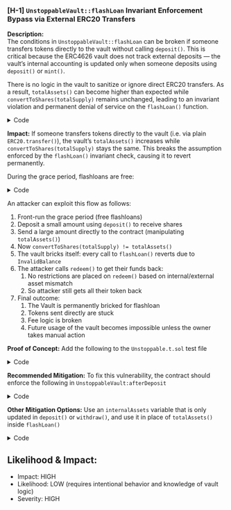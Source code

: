 ### [H-1] `UnstoppableVault::flashLoan` Invariant Enforcement Bypass via External ERC20 Transfers

**Description:**  
The conditions in `UnstoppableVault::flashLoan` can be broken if someone transfers tokens directly to the vault without calling `deposit()`. This is critical because the ERC4626 vault does not track external deposits — the vault’s internal accounting is updated only when someone deposits using `deposit()` or `mint()`.

There is no logic in the vault to sanitize or ignore direct ERC20 transfers. As a result, `totalAssets()` can become higher than expected while `convertToShares(totalSupply)` remains unchanged, leading to an invariant violation and permanent denial of service on the `flashLoan()` function.

<details>
<summary>Code</summary>

```javascript
function flashLoan(
    IERC3156FlashBorrower receiver,
    address _token,
    uint256 amount,
    bytes calldata data
) external returns (bool) {
    if (amount == 0) revert InvalidAmount(0); // fail early
    if (address(asset) != _token) revert UnsupportedCurrency(); // enforce ERC3156 requirement
    uint256 balanceBefore = totalAssets();

@>  // @audit - balanceBefore reflects the externally increased balance
@>  // @audit - convertToShares(totalSupply) remains unchanged
    if (convertToShares(totalSupply) != balanceBefore) revert InvalidBalance(); // enforce ERC4626 requirement

    // transfer tokens out + execute callback on receiver
    ERC20(_token).safeTransfer(address(receiver), amount);

    // callback must return magic value, otherwise assume it failed
    uint256 fee = flashFee(_token, amount);
    if (
        receiver.onFlashLoan(msg.sender, address(asset), amount, fee, data)
            != keccak256("IERC3156FlashBorrower.onFlashLoan")
    ) {
        revert CallbackFailed();
    }

    // pull amount + fee from receiver, then pay the fee to the recipient
    ERC20(_token).safeTransferFrom(address(receiver), address(this), amount + fee);
    ERC20(_token).safeTransfer(feeRecipient, fee);

    return true;
}
```

</details>

**Impact:**
If someone transfers tokens directly to the vault (i.e. via plain `ERC20.transfer()`), the vault’s `totalAssets()` increases while `convertToShares(totalSupply)` stays the same. This breaks the assumption enforced by the `flashLoan()` invariant check, causing it to revert permanently.

During the grace period, flashloans are free:

<details>
<summary>Code</summary>

```javascript
/// excerpt from flashFee snippets
if (block.timestamp < end && _amount < maxFlashLoan(_token)) {
  return 0;
}
```

</details>

An attacker can exploit this flow as follows:

1. Front-run the grace period (free flashloans)
2. Deposit a small amount using `deposit()` to receive shares
3. Send a large amount directly to the contract (manipulating `totalAssets()`)
4. Now `convertToShares(totalSupply) != totalAssets()`
5. The vault bricks itself: every call to `flashLoan()` reverts due to `InvalidBalance`
6. The attacker calls `redeem()` to get their funds back:
   1. No restrictions are placed on `redeem()` based on internal/external asset mismatch
   2. So attacker still gets all their token back
7. Final outcome:
   1. The Vault is permanently bricked for flashloan
   2. Tokens sent directly are stuck
   3. Fee logic is broken
   4. Future usage of the vault becomes impossible unless the owner takes manual action

**Proof of Concept:** Add the following to the `Unstoppable.t.sol` test file

<details>
<summary>Code</summary>

```javascript
    function test_unstoppable() public checkSolvedByPlayer {
            token.transfer(address(vault), 1);
    }

```

</details>

**Recommended Mitigation:**
To fix this vulnerability, the contract should enforce the following in
`UnstoppableVault:afterDeposit`

<details>
<summary>Code</summary>

```javascript
 function afterDeposit(uint256 assets, uint256 shares) internal override nonReentrant whenNotPaused {
    require(convertToAssets(totalSupply) == asset.balanceOf(address(this)),
    "Asset/share mismatch"
    );
 }

```

</details>

**Other Mitigation Options:**
Use an `internalAssets` variable that is only updated in `deposit()` or `withdraw()`, and use it in place
of `totalAssets()` inside `flashLoan()`

<details>
<summary>Code</summary>

```javascript
    uint256 public internalAssets;

    function afterDeposit(uint256 assets, uint256 shares) internal override {
        internalAssets += assets;
    }

    function beforeWithdraw(uint256 assets, uint256 shares) internal override {
        internalAssets -= assets;
    }

```

</details>

## Likelihood & Impact:

- Impact: HIGH
- Likelihood: LOW (requires intentional behavior and knowledge of vault logic)
- Severity: HIGH

```

```
